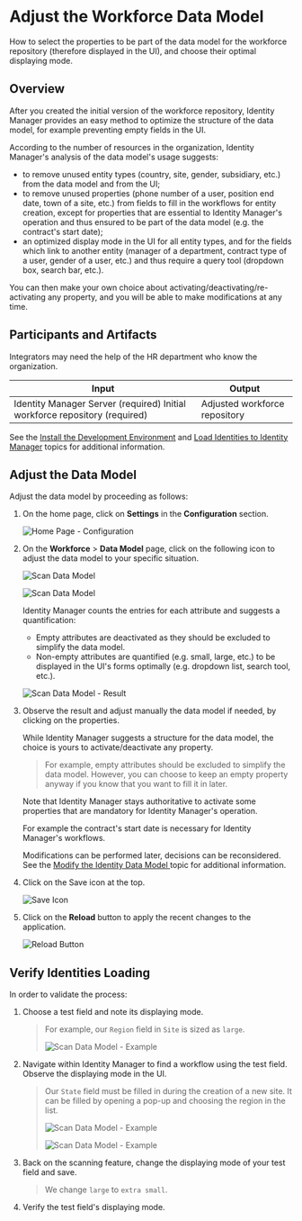 # Adjust the Workforce Data Model

How to select the properties to be part of the data model for the workforce repository (therefore
displayed in the UI), and choose their optimal displaying mode.

## Overview

After you created the initial version of the workforce repository, Identity Manager provides an easy
method to optimize the structure of the data model, for example preventing empty fields in the UI.

According to the number of resources in the organization, Identity Manager's analysis of the data
model's usage suggests:

- to remove unused entity types (country, site, gender, subsidiary, etc.) from the data model and
  from the UI;
- to remove unused properties (phone number of a user, position end date, town of a site, etc.) from
  fields to fill in the workflows for entity creation, except for properties that are essential to
  Identity Manager's operation and thus ensured to be part of the data model (e.g. the contract's
  start date);
- an optimized display mode in the UI for all entity types, and for the fields which link to another
  entity (manager of a department, contract type of a user, gender of a user, etc.) and thus require
  a query tool (dropdown box, search bar, etc.).

You can then make your own choice about activating/deactivating/re-activating any property, and you
will be able to make modifications at any time.

## Participants and Artifacts

Integrators may need the help of the HR department who know the organization.

| Input                                                                      | Output                        |
| -------------------------------------------------------------------------- | ----------------------------- |
| Identity Manager Server (required) Initial workforce repository (required) | Adjusted workforce repository |

See the [Install the Development Environment](/docs/identitymanager/6.2/identitymanager/user-guide/set-up/development-environment-installation/index.md)
and [Load Identities to Identity Manager](/docs/identitymanager/6.2/identitymanager/user-guide/set-up/initial-identities-loading/load-identities/index.md) topics for additional
information.

## Adjust the Data Model

Adjust the data model by proceeding as follows:

1. On the home page, click on **Settings** in the **Configuration** section.

   ![Home Page - Configuration](/img/product_docs/identitymanager/identitymanager/user-guide/set-up/user-profile-configuration/home_settings_v523.webp)

2. On the **Workforce** > **Data Model** page, click on the following icon to adjust the data model
   to your specific situation.

   ![Scan Data Model](/img/product_docs/identitymanager/identitymanager/user-guide/set-up/initial-identities-loading/adjust-datamodel/iconscandatamodel_v602.svg)

   ![Scan Data Model](/img/product_docs/identitymanager/identitymanager/user-guide/set-up/initial-identities-loading/adjust-datamodel/initialload_scandatamodel_v60.webp)

   Identity Manager counts the entries for each attribute and suggests a quantification:

   - Empty attributes are deactivated as they should be excluded to simplify the data model.
   - Non-empty attributes are quantified (e.g. small, large, etc.) to be displayed in the UI's
     forms optimally (e.g. dropdown list, search tool, etc.).

   ![Scan Data Model - Result](/img/product_docs/identitymanager/identitymanager/user-guide/set-up/initial-identities-loading/adjust-datamodel/initialload_scandatamodel-result_v523.webp)

3. Observe the result and adjust manually the data model if needed, by clicking on the properties.

   While Identity Manager suggests a structure for the data model, the choice is yours to
   activate/deactivate any property.

   > For example, empty attributes should be excluded to simplify the data model. However, you can
   > choose to keep an empty property anyway if you know that you want to fill it in later.

   Note that Identity Manager stays authoritative to activate some properties that are mandatory
   for Identity Manager's operation.

   For example the contract's start date is necessary for Identity Manager's workflows.

   Modifications can be performed later, decisions can be reconsidered. See the
   [ Modify the Identity Data Model ](/docs/identitymanager/6.2/identitymanager/user-guide/optimize/identity-datamodel-modification/index.md)
   topic for additional information.

4. Click on the Save icon at the top.

   ![Save Icon](/img/product_docs/identitymanager/identitymanager/user-guide/set-up/user-profile-configuration/iconsave_v602.svg)

5. Click on the **Reload** button to apply the recent changes to the application.

   ![Reload Button](/img/product_docs/identitymanager/identitymanager/user-guide/set-up/initial-identities-loading/generate-unique-properties/reload_v603.webp)

## Verify Identities Loading

In order to validate the process:

1. Choose a test field and note its displaying mode.

   > For example, our `Region` field in `Site` is sized as `large`.
   >
   > ![Scan Data Model - Example](/img/product_docs/identitymanager/identitymanager/user-guide/set-up/initial-identities-loading/adjust-datamodel/initialload_scan-example_v523.webp)

2. Navigate within Identity Manager to find a workflow using the test field. Observe the displaying
   mode in the UI.

   > Our `State` field must be filled in during the creation of a new site. It can be filled by
   > opening a pop-up and choosing the region in the list.
   >
   > ![Scan Data Model - Example](/img/product_docs/identitymanager/identitymanager/user-guide/set-up/initial-identities-loading/adjust-datamodel/initialload_scan-example2_v523.webp)
   >
   > ![Scan Data Model - Example](/img/product_docs/identitymanager/identitymanager/user-guide/set-up/initial-identities-loading/adjust-datamodel/initialload_scan-example3_v523.webp)

3. Back on the scanning feature, change the displaying mode of your test field and save.

   > We change `large` to `extra small`.

4. Verify the test field's displaying mode.
